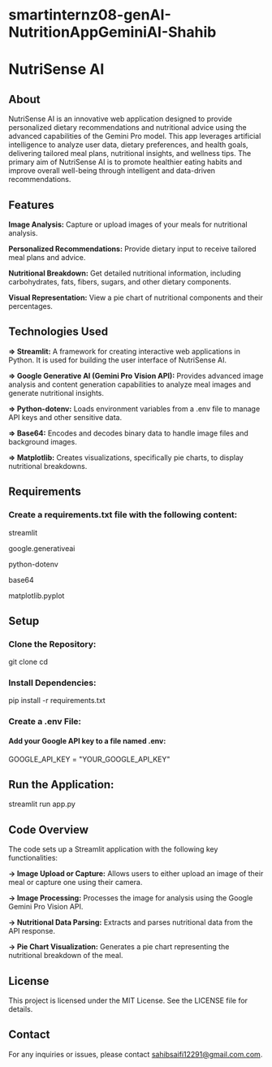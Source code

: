 # smartinternz08-genAI-NutritionAppGeminiAI-Shahib

# NutriSense AI
## About
NutriSense AI is an innovative web application designed to provide personalized dietary recommendations and nutritional advice using the advanced capabilities of the Gemini Pro model. This app leverages artificial intelligence to analyze user data, dietary preferences, and health goals, delivering tailored meal plans, nutritional insights, and wellness tips. The primary aim of NutriSense AI is to promote healthier eating habits and improve overall well-being through intelligent and data-driven recommendations.

## Features
**Image Analysis:** Capture or upload images of your meals for nutritional analysis.

**Personalized Recommendations:** Provide dietary input to receive tailored meal plans and advice.

**Nutritional Breakdown:** Get detailed nutritional information, including carbohydrates, fats, fibers, sugars, and other dietary components.

**Visual Representation:** View a pie chart of nutritional components and their percentages.

## Technologies Used

**=> Streamlit:** A framework for creating interactive web applications in Python. It is used for building the user interface of NutriSense AI.

**=> Google Generative AI (Gemini Pro Vision API):** Provides advanced image analysis and content generation capabilities to analyze meal images and generate nutritional insights.

**=> Python-dotenv:** Loads environment variables from a .env file to manage API keys and other sensitive data.

**=> Base64:** Encodes and decodes binary data to handle image files and background images.

**=> Matplotlib:** Creates visualizations, specifically pie charts, to display nutritional breakdowns.


## Requirements
### Create a requirements.txt file with the following content:
streamlit

google.generativeai

python-dotenv

base64

matplotlib.pyplot

## Setup
### Clone the Repository:
git clone <repository-url>
cd <repository-directory>

### Install Dependencies:
pip install -r requirements.txt

### Create a .env File:
#### Add your Google API key to a file named .env:
GOOGLE_API_KEY = "YOUR_GOOGLE_API_KEY"

## Run the Application:
streamlit run app.py


## Code Overview
The code sets up a Streamlit application with the following key functionalities:

**-> Image Upload or Capture:** Allows users to either upload an image of their meal or capture one using their camera.

**-> Image Processing:** Processes the image for analysis using the Google Gemini Pro Vision API.

**-> Nutritional Data Parsing:** Extracts and parses nutritional data from the API response.

**-> Pie Chart Visualization:** Generates a pie chart representing the nutritional breakdown of the meal.


## License
This project is licensed under the MIT License. See the LICENSE file for details.

## Contact
For any inquiries or issues, please contact sahibsaifi12291@gmail.com.com.
